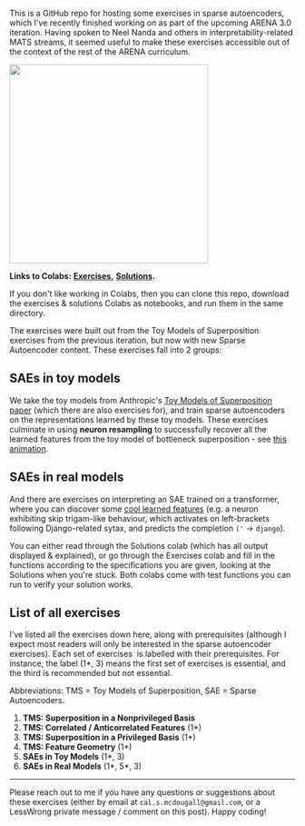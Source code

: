 This is a GitHub repo for hosting some exercises in sparse autoencoders, which I've recently finished working on as part of the upcoming ARENA 3.0 iteration. Having spoken to Neel Nanda and others in interpretability-related MATS streams, it seemed useful to make these exercises accessible out of the context of the rest of the ARENA curriculum.

<img src="https://raw.githubusercontent.com/callummcdougall/computational-thread-art/master/example_images/misc/galaxies.jpeg" width="350">

**Links to Colabs:** [**Exercises**](https://colab.research.google.com/drive/1rPy82rL3iZzy2_Rd3F82RwFhlVnnroIh?usp=sharing)**,** [**Solutions**](https://colab.research.google.com/drive/1fg1kCFsG0FCyaK4d5ejEsot4mOVhsIFH?usp=sharing)**.**

If you don't like working in Colabs, then you can clone this repo, download the exercises & solutions Colabs as notebooks, and run them in the same directory.

The exercises were built out from the Toy Models of Superposition exercises from the previous iteration, but now with new Sparse Autoencoder content. These exercises fall into 2 groups:

## **SAEs in toy models**

We take the toy models from Anthropic's [Toy Models of Superposition paper](https://transformer-circuits.pub/2022/toy_model/index.html) (which there are also exercises for), and train sparse autoencoders on the representations learned by these toy models. These exercises culminate in using **neuron resampling** to successfully recover all the learned features from the toy model of bottleneck superposition - see [this animation](https://github.com/callummcdougall/sae-exercises-mats/blob/main/animation_2.gif).

## **SAEs in real models**

And there are exercises on interpreting an SAE trained on a transformer, where you can discover some [cool learned features](https://www.perfectlynormal.co.uk/blog-sae) (e.g. a neuron exhibiting skip trigam-like behaviour, which activates on left-brackets following Django-related sytax, and predicts the completion `('` -\> `django`).

You can either read through the Solutions colab (which has all output displayed & explained), or go through the Exercises colab and fill in the functions according to the specifications you are given, looking at the Solutions when you're stuck. Both colabs come with test functions you can run to verify your solution works.

## **List of all exercises**

I've listed all the exercises down here, along with prerequisites (although I expect most readers will only be interested in the sparse autoencoder exercises). Each set of exercises  is labelled with their prerequisites. For instance, the label (1*, 3) means the first set of exercises is essential, and the third is recommended but not essential.

Abbreviations: TMS = Toy Models of Superposition, SAE = Sparse Autoencoders.

1.  **TMS: Superposition in a Nonprivileged Basis**
2.  **TMS: Correlated / Anticorrelated Features** (1*)
3.  **TMS: Superposition in a Privileged Basis** (1*)
4.  **TMS: Feature Geometry** (1*)
5.  **SAEs in Toy Models** (1*, 3)
6.  **SAEs in Real Models** (1*, 5*, 3)

---

Please reach out to me if you have any questions or suggestions about these exercises (either by email at `cal.s.mcdougall@gmail.com`, or a LessWrong private message / comment on this post). Happy coding!
